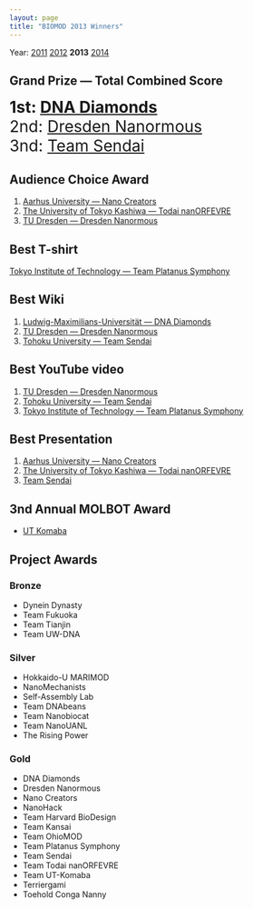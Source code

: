 ```yaml
---
layout: page
title: "BIOMOD 2013 Winners"
---
```


Year: [2011](/winners/2011.html) [2012](/winners/2012.html) **2013** [2014](/winners/2014.html)


## Grand Prize — Total Combined Score

<font style="font-size:200%;"><strong>1st: <a target="_blank" href="http://openwetware.org/wiki/Biomod/2013/LMU">DNA Diamonds</strong></a></br>
2nd: <a target="_blank" href="http://openwetware.org/wiki/Biomod/2013/Dresden">Dresden Nanormous</a></br>
3nd: <a target="_blank" href="http://openwetware.org/wiki/Biomod/2013/Sendai">Team Sendai</a>
</font>

## Audience Choice Award

1. <a target="_blank" href="http://openwetware.org/wiki/Biomod/2013/Aarhus">Aarhus University — Nano Creators</a>
2. <a target="_blank" href="http://openwetware.org/wiki/Biomod/2013/Todai">The University of Tokyo Kashiwa — Todai nanORFEVRE</a>
3. <a target="_blank" href="http://openwetware.org/wiki/Biomod/2013/Dresden">TU Dresden — Dresden Nanormous</a><br>


## Best T-shirt

<a target="_blank" href="http://openwetware.org/wiki/Biomod/2013/Titech">Tokyo Institute of Technology — Team Platanus Symphony</a><br>


## Best Wiki

1. <a target="_blank" href="http://openwetware.org/wiki/Biomod/2013/LMU">Ludwig-Maximilians-Universität — DNA Diamonds</a>
2. <a target="_blank" href="http://openwetware.org/wiki/Biomod/2013/Dresden">TU Dresden — Dresden Nanormous</a>
3. <a target="_blank" href="http://openwetware.org/wiki/Biomod/2013/Sendai">Tohoku University — Team Sendai</a><br>


## Best YouTube video

1. <a target="_blank" href="http://openwetware.org/wiki/Biomod/2013/Dresden">TU Dresden — Dresden Nanormous</a>
2. <a target="_blank" href="http://openwetware.org/wiki/Biomod/2013/Sendai">Tohoku University — Team Sendai</a>
3. <a target="_blank" href="http://openwetware.org/wiki/Biomod/2013/Titech">Tokyo Institute of Technology — Team Platanus Symphony</a><br>

## Best Presentation

1. <a target="_blank" href="http://openwetware.org/wiki/Biomod/2013/Aarhus">Aarhus University — Nano Creators</a>
2. <a target="_blank" href="http://openwetware.org/wiki/Biomod/2013/Todai">The University of Tokyo Kashiwa — Todai nanORFEVRE</a>
3. <a target="_blank" href="http://openwetware.org/wiki/Biomod/2013/Sendai">Team Sendai</a><br>


## 3nd Annual MOLBOT Award

* <a target="_blank" href="http://openwetware.org/wiki/Biomod/2013/Komaba">UT Komaba</a><br>


## Project Awards


### Bronze

- Dynein Dynasty
- Team Fukuoka
- Team Tianjin
- Team UW-DNA<br>

### Silver

- Hokkaido-U MARIMOD
- NanoMechanists
- Self-Assembly Lab
- Team DNAbeans
- Team Nanobiocat
- Team NanoUANL
- The Rising Power<br>

### Gold

- DNA Diamonds
- Dresden Nanormous
- Nano Creators
- NanoHack
- Team Harvard BioDesign
- Team Kansai
- Team OhioMOD
- Team Platanus Symphony
- Team Sendai
- Team Todai nanORFEVRE
- Team UT-Komaba
- Terriergami
- Toehold Conga Nanny
